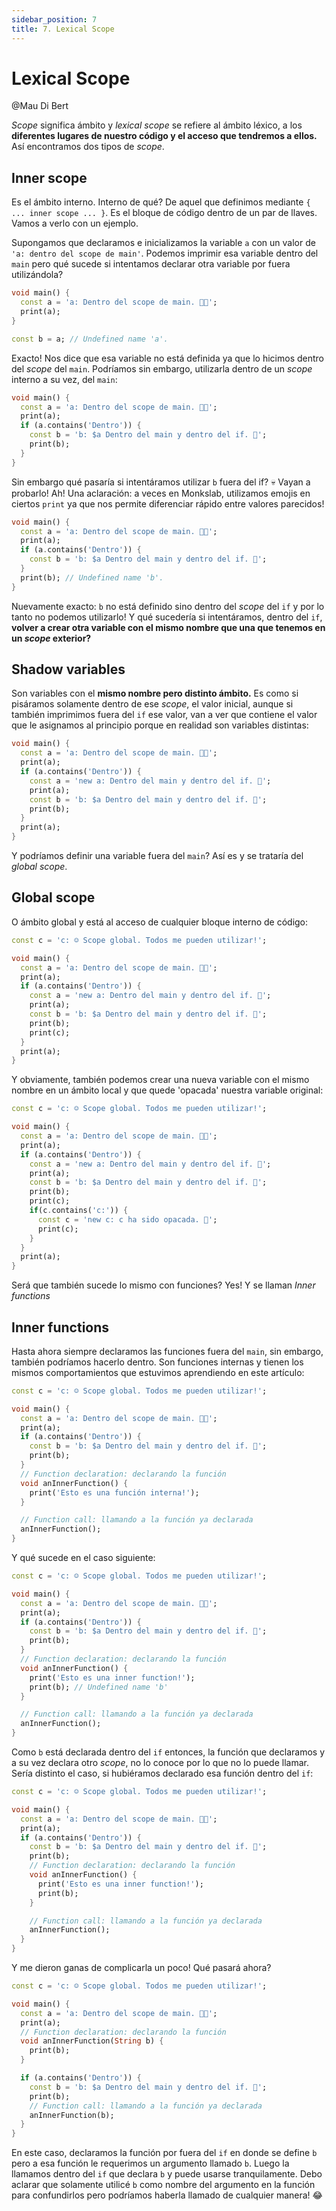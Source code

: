 ```yaml
---
sidebar_position: 7
title: 7. Lexical Scope
---
```


# Lexical Scope

@Mau Di Bert

_Scope_ significa ámbito y _lexical scope_ se refiere al ámbito léxico, a los __diferentes lugares de nuestro código y el acceso que tendremos a ellos.__ Así encontramos dos tipos de _scope_.

## Inner scope

Es el ámbito interno. Interno de qué? De aquel que definimos mediante `{ ... inner scope ... }`. Es el bloque de código dentro de un par de llaves. Vamos a verlo con un ejemplo.

Supongamos que declaramos e inicializamos la variable `a` con un valor de `'a: dentro del scope de main'`. Podemos imprimir esa variable dentro del `main` pero qué sucede si intentamos declarar otra variable por fuera utilizándola?

```dart
void main() {
  const a = 'a: Dentro del scope de main. 💃🏼';
  print(a);
}

const b = a; // Undefined name 'a'.
```

Exacto! Nos dice que esa variable no está definida ya que lo hicimos dentro del _scope_ del `main`. Podríamos sin embargo, utilizarla dentro de un _scope_ interno a su vez, del `main`:

```dart
void main() {
  const a = 'a: Dentro del scope de main. 💃🏼';
  print(a);
  if (a.contains('Dentro')) {
    const b = 'b: $a Dentro del main y dentro del if. 🍉';
    print(b);
  }
}
```

Sin embargo qué pasaría si intentáramos utilizar `b` fuera del if? 💀 Vayan a probarlo! Ah! Una aclaración: a veces en Monkslab, utilizamos emojis en ciertos `print` ya que nos permite diferenciar rápido entre valores parecidos!

```dart
void main() {
  const a = 'a: Dentro del scope de main. 💃🏼';
  print(a);
  if (a.contains('Dentro')) {
    const b = 'b: $a Dentro del main y dentro del if. 🍉';
  }
  print(b); // Undefined name 'b'.
}
```

Nuevamente exacto: `b` no está definido sino dentro del _scope_ del `if` y por lo tanto no podemos utilizarlo! Y qué sucedería si intentáramos, dentro del `if`, __volver a crear otra variable con el mismo nombre que una que tenemos en un _scope_ exterior?__

## Shadow variables

Son variables con el __mismo nombre pero distinto ámbito.__ Es como si pisáramos solamente dentro de ese _scope_, el valor inicial, aunque si también imprimimos fuera del `if` ese valor, van a ver que contiene el valor que le asignamos al principio porque en realidad son variables distintas:

```dart
void main() {
  const a = 'a: Dentro del scope de main. 💃🏼';
  print(a);
  if (a.contains('Dentro')) {
    const a = 'new a: Dentro del main y dentro del if. 🚧';
    print(a);
    const b = 'b: $a Dentro del main y dentro del if. 🍉';
    print(b);
  }
  print(a);
}
```

Y podríamos definir una variable fuera del `main`? Así es y se trataría del _global scope_.

## Global scope

O ámbito global y está al acceso de cualquier bloque interno de código:

```dart
const c = 'c: ☺️ Scope global. Todos me pueden utilizar!';

void main() {
  const a = 'a: Dentro del scope de main. 💃🏼';
  print(a);
  if (a.contains('Dentro')) {
    const a = 'new a: Dentro del main y dentro del if. 🚧';
    print(a);
    const b = 'b: $a Dentro del main y dentro del if. 🍉';
    print(b);
    print(c);
  }
  print(a);
}
```

Y obviamente, también podemos crear una nueva variable con el mismo nombre en un ámbito local y que quede 'opacada' nuestra variable original:

```dart
const c = 'c: ☺️ Scope global. Todos me pueden utilizar!';

void main() {
  const a = 'a: Dentro del scope de main. 💃🏼';
  print(a);
  if (a.contains('Dentro')) {
    const a = 'new a: Dentro del main y dentro del if. 🚧';
    print(a);
    const b = 'b: $a Dentro del main y dentro del if. 🍉';
    print(b);
    print(c);
    if(c.contains('c:')) {
      const c = 'new c: c ha sido opacada. 👤';
      print(c);
    }
  }
  print(a);
}
```

Será que también sucede lo mismo con funciones? Yes! Y se llaman _Inner functions_

## Inner functions

Hasta ahora siempre declaramos las funciones fuera del `main`, sin embargo, también podríamos hacerlo dentro. Son funciones internas  y tienen los mismos comportamientos que estuvimos aprendiendo en este artículo:

```dart
const c = 'c: ☺️ Scope global. Todos me pueden utilizar!';

void main() {
  const a = 'a: Dentro del scope de main. 💃🏼';
  print(a);
  if (a.contains('Dentro')) {
    const b = 'b: $a Dentro del main y dentro del if. 🍉';
    print(b);
  }
  // Function declaration: declarando la función
  void anInnerFunction() {
    print('Esto es una función interna!');
  }

  // Function call: llamando a la función ya declarada
  anInnerFunction();
}
```

Y qué sucede en el caso siguiente:

```dart
const c = 'c: ☺️ Scope global. Todos me pueden utilizar!';

void main() {
  const a = 'a: Dentro del scope de main. 💃🏼';
  print(a);
  if (a.contains('Dentro')) {
    const b = 'b: $a Dentro del main y dentro del if. 🍉';
    print(b);
  }
  // Function declaration: declarando la función
  void anInnerFunction() {
    print('Esto es una inner function!');
    print(b); // Undefined name 'b'
  }

  // Function call: llamando a la función ya declarada
  anInnerFunction();
}
```

Como `b` está declarada dentro del `if` entonces, la función que declaramos y a su vez declara otro _scope_, no lo conoce por lo que no lo puede llamar. Sería distinto el caso, si hubiéramos declarado esa función dentro del `if`:

```dart
const c = 'c: ☺️ Scope global. Todos me pueden utilizar!';

void main() {
  const a = 'a: Dentro del scope de main. 💃🏼';
  print(a);
  if (a.contains('Dentro')) {
    const b = 'b: $a Dentro del main y dentro del if. 🍉';
    print(b);
    // Function declaration: declarando la función
    void anInnerFunction() {
      print('Esto es una inner function!');
      print(b);
    }

    // Function call: llamando a la función ya declarada
    anInnerFunction();
  }
}
```

Y me dieron ganas de complicarla un poco! Qué pasará ahora?

```dart
const c = 'c: ☺️ Scope global. Todos me pueden utilizar!';

void main() {
  const a = 'a: Dentro del scope de main. 💃🏼';
  print(a);
  // Function declaration: declarando la función
  void anInnerFunction(String b) {
    print(b);
  }

  if (a.contains('Dentro')) {
    const b = 'b: $a Dentro del main y dentro del if. 🍉';
    print(b);
    // Function call: llamando a la función ya declarada
    anInnerFunction(b);
  }
}
```

En este caso, declaramos la función por fuera del `if` en donde se define `b` pero a esa función le requerimos un argumento llamado `b`. Luego la llamamos dentro del `if` que declara `b` y puede usarse tranquilamente. Debo aclarar que solamente utilicé `b` como nombre del argumento en la función para confundirlos pero podríamos haberla llamado de cualquier manera! 😂
